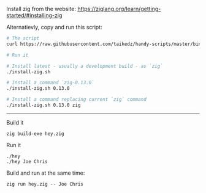 Install zig from the website: <https://ziglang.org/learn/getting-started/#installing-zig>

Alternatievly, copy and run this script:

```sh
# The script
curl https://raw.githubusercontent.com/taikedz/handy-scripts/master/bin/install-zig.sh -o install-zig.sh

# Run it

# Install latest - usually a development build - as `zig`
./install-zig.sh

# Install a command `zig-0.13.0`
./install-zig.sh 0.13.0

# Install a command replacing current `zig` command
./install-zig.sh 0.13.0 zig
```

---

Build it

    zig build-exe hey.zig

Run it

    ./hey
    ./hey Joe Chris


Build and run at the same time:

    zig run hey.zig -- Joe Chris
